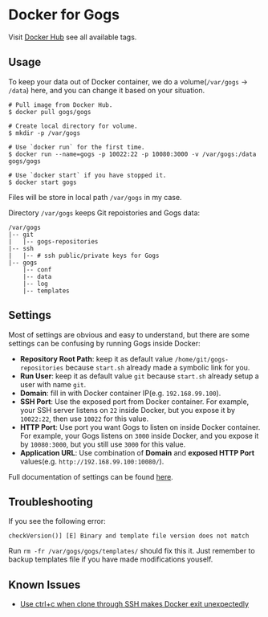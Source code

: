 # Docker for Gogs

Visit [Docker Hub](https://hub.docker.com/r/gogs/gogs/) see all available tags.

## Usage

To keep your data out of Docker container, we do a volume(`/var/gogs` -> `/data`) here, and you can change it based on your situation.

```
# Pull image from Docker Hub.
$ docker pull gogs/gogs

# Create local directory for volume.
$ mkdir -p /var/gogs

# Use `docker run` for the first time.
$ docker run --name=gogs -p 10022:22 -p 10080:3000 -v /var/gogs:/data gogs/gogs

# Use `docker start` if you have stopped it.
$ docker start gogs 
```

Files will be store in local path `/var/gogs` in my case.

Directory `/var/gogs` keeps Git repoistories and Gogs data:

    /var/gogs
    |-- git
    |   |-- gogs-repositories
    |-- ssh
    |   |-- # ssh public/private keys for Gogs
    |-- gogs
        |-- conf
        |-- data
        |-- log
        |-- templates

## Settings

Most of settings are obvious and easy to understand, but there are some settings can be confusing by running Gogs inside Docker:

- **Repository Root Path**: keep it as default value `/home/git/gogs-repositories` because `start.sh` already made a symbolic link for you.
- **Run User**: keep it as default value `git` because `start.sh` already setup a user with name `git`.
- **Domain**: fill in with Docker container IP(e.g. `192.168.99.100`).
- **SSH Port**: Use the exposed port from Docker container. For example, your SSH server listens on `22` inside Docker, but you expose it by `10022:22`, then use `10022` for this value.
- **HTTP Port**: Use port you want Gogs to listen on inside Docker container. For example, your Gogs listens on `3000` inside Docker, and you expose it by `10080:3000`, but you still use `3000` for this value.
- **Application URL**: Use combination of **Domain** and **exposed HTTP Port** values(e.g. `http://192.168.99.100:10080/`). 

Full documentation of settings can be found [here](http://gogs.io/docs/advanced/configuration_cheat_sheet.html).

## Troubleshooting

If you see the following error:

```
checkVersion()] [E] Binary and template file version does not match
```

Run `rm -fr /var/gogs/gogs/templates/` should fix this it. Just remember to backup templates file if you have made modifications youself.

## Known Issues

- [Use ctrl+c when clone through SSH makes Docker exit unexpectedly](https://github.com/gogits/gogs/issues/1499)
